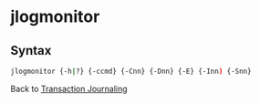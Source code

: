 # jlogmonitor

<PageHeader />

## Syntax

```bash
jlogmonitor {-h|?} {-ccmd} {-Cnn} {-Dnn} {-E} {-Inn) {-Snn}
```

Back to [Transaction Journaling](./../README.md)

<PageFooter />
